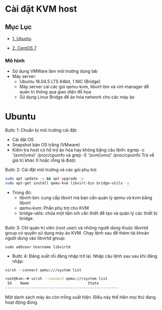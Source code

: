 # Cài đặt KVM host

## Mục Lục

- [1. Ubuntu](#Ubuntu)

- [2. CentOS 7](#Centos)
### Mô hình
- Sử dụng VMWare làm môi trường dựng lab
- Máy server:
  <ul>
  <li>Ubuntu 16.04.5 LTS 64bit, 1 NIC (Bridge)</li>
  <li>Máy server cài các gói qemu-kvm, libvirt-bin và virt-manager để quản trị thông qua giao diện đồ họa </li>
  <li>Sử dụng Linux Bridge để ảo hóa network cho các máy ảo</li>
  </ul>



# <a name = "Ubuntu"></a>Ubuntu

Bước 1:
Chuẩn bị môi trường cài đặt:
- Cài đặt OS
- Snapshot bản OS trắng (VMware)
- Kiểm tra host có hỗ trợ ảo hóa hay không bằng câu lệnh:
egrep -c '(svm|vmx)' /proc/cpuinfo 
và
grep -E '(svm|vmx)' /proc/cpuinfo
Trả về giá trị khác 0 hoặc rỗng là được

Bước 2:
Cài đặt môi trường và các gói phụ trợ:
```sh
sudo apt update -y && apt upgrade -y
sudo apt-get install qemu-kvm libvirt-bin bridge-utils -y
```
- Trong đó:
  <ul>
  <li>libvirt-bin: cung cấp libvirt mà bạn cần quản lý qemu và kvm bằng libvirt</li>
  <li>qemu-kvm: Phần phụ trợ cho KVM</li>
  <li>bridge-utils: chứa một tiện ích cần thiết để tạo và quản lý các thiết bị bridge.</li>
  </ul>

Bước 3: Chỉ quản trị viên (root user) và những người dùng thuộc libvirtd group có quyền sử dụng máy ảo KVM. 
  Chạy lệnh sau để thêm tài khoản người dùng vào libvirtd group:

`sudo adduser Username libvirtd`

- Bước 4: Đăng xuất rồi đăng nhập trở lại. Nhập câu lệnh sau sau khi đăng nhập:

`virsh --connect qemu:///system list`
```sh
root@kvm:~# virsh --connect qemu:///system list
 Id    Name                           State
----------------------------------------------------

```

Một danh sách máy ảo còn trống xuất hiện. Điều này thể hiện mọi thứ đang hoạt động đúng.
